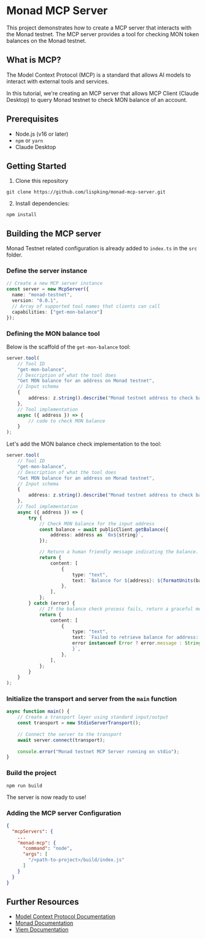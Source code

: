 # Monad MCP Server

This project demonstrates how to create a MCP server that interacts with the Monad testnet. The MCP server provides a tool for checking MON token balances on the Monad testnet.

## What is MCP?

The Model Context Protocol (MCP) is a standard that allows AI models to interact with external tools and services. 

In this tutorial, we're creating an MCP server that allows MCP Client (Claude Desktop) to query Monad testnet to check MON balance of an account.

## Prerequisites

- Node.js (v16 or later)
- `npm` or `yarn`
- Claude Desktop

## Getting Started

1. Clone this repository

```shell
git clone https://github.com/lispking/monad-mcp-server.git
```

2. Install dependencies:

```
npm install
```

## Building the MCP server

Monad Testnet related configuration is already added to `index.ts` in the `src` folder.

### Define the server instance

```ts
// Create a new MCP server instance
const server = new McpServer({
  name: "monad-testnet",
  version: "0.0.1",
  // Array of supported tool names that clients can call
  capabilities: ["get-mon-balance"]
});
```

### Defining the MON balance tool

Below is the scaffold of the `get-mon-balance` tool:

```ts
server.tool(
    // Tool ID 
    "get-mon-balance",
    // Description of what the tool does
    "Get MON balance for an address on Monad testnet",
    // Input schema
    {
        address: z.string().describe("Monad testnet address to check balance for"),
    },
    // Tool implementation
    async ({ address }) => {
        // code to check MON balance
    }
);
```

Let's add the MON balance check implementation to the tool:

```ts
server.tool(
    // Tool ID 
    "get-mon-balance",
    // Description of what the tool does
    "Get MON balance for an address on Monad testnet",
    // Input schema
    {
        address: z.string().describe("Monad testnet address to check balance for"),
    },
    // Tool implementation
    async ({ address }) => {
        try {
            // Check MON balance for the input address
            const balance = await publicClient.getBalance({
                address: address as `0x${string}`,
            });

            // Return a human friendly message indicating the balance.
            return {
                content: [
                    {
                        type: "text",
                        text: `Balance for ${address}: ${formatUnits(balance, 18)} MON`,
                    },
                ],
            };
        } catch (error) {
            // If the balance check process fails, return a graceful message back to the MCP client indicating a failure.
            return {
                content: [
                    {
                        type: "text",
                        text: `Failed to retrieve balance for address: ${address}. Error: ${
                        error instanceof Error ? error.message : String(error)
                        }`,
                    },
                ],
            };
        }
    }
);
```

### Initialize the transport and server from the `main` function

```ts
async function main() {
    // Create a transport layer using standard input/output
    const transport = new StdioServerTransport();
    
    // Connect the server to the transport
    await server.connect(transport);
    
    console.error("Monad testnet MCP Server running on stdio");
}
```

### Build the project

```shell
npm run build
```

The server is now ready to use!

### Adding the MCP server Configuration

```json
{
  "mcpServers": {
    ...
    "monad-mcp": {
      "command": "node",
      "args": [
        "/<path-to-project>/build/index.js"
      ]
    }
  }
}
```

## Further Resources

- [Model Context Protocol Documentation](https://modelcontextprotocol.io/introduction)
- [Monad Documentation](https://docs.monad.xyz/)
- [Viem Documentation](https://viem.sh/)

